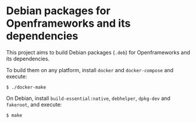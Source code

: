 # Debian packages for Openframeworks and its dependencies

This project aims to build Debian packages (`.deb`) for Openframeworks and its dependencies.

To build them on any platform, install `docker` and `docker-compose` and execute:

```
$ ./docker-make
```

On Debian, install `build-essential:native`, `debhelper`, `dpkg-dev` and `fakeroot`, and execute:

```
$ make
```
